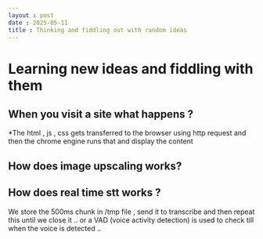 ```yaml
---
layout : post
date : 2025-05-11
title : Thinking and fiddling out with random ideas
---
```


# Learning new ideas and fiddling with them 


## When you visit a site what happens ? 
*The html , js , css gets transferred to the browser using http request and then the chrome engine runs that and display the content 


## How does image upscaling works?


## How does real time stt works ? 
We store the 500ms chunk in /tmp file , send it to transcribe and then repeat this until we close it .. or a VAD (voice activity detection) is used to check till when the voice is detected ..  
